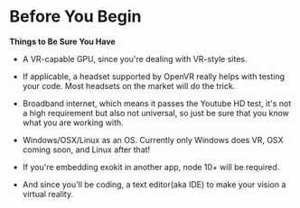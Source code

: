 # Before You Begin
**Things to Be Sure You Have**
   
   * A VR-capable GPU, since you're dealing with VR-style sites.
   
   * If applicable, a headset supported by OpenVR really helps with testing your code. Most headsets on the market will do the trick.
   
   * Broadband internet, which means it passes the Youtube HD test, it's not a high requirement but also not universal, so just be sure that you know what you are working with.
   
   * Windows/OSX/Linux as an OS. Currently only Windows does VR, OSX coming soon, and Linux after that!
   
   * If you're embedding exokit in another app, node 10+ will be required.
   
   * And since you'll be coding, a text editor(aka IDE) to make your vision a virtual reality.
    
